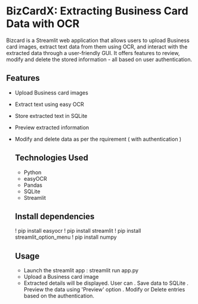 # BizCardX: Extracting Business Card Data with OCR
Bizcard is a Streamlit web application that allows users to upload Business card images, extract text data from them using OCR, and interact with the extracted data through a user-friendly GUI. It offers features to
review, modify and delete the stored information - all based on user authentication.

## Features

- Upload Business card images
- Extract text using easy OCR
- Store extracted text in SQLite
- Preview extracted information
- Modify and delete data as per the rquirement ( with authentication )

  ## Technologies Used

  - Python
  - easyOCR
  - Pandas
  - SQLite
  - Streamlit
 
  ## Install dependencies

  ! pip install easyocr
  ! pip install streamlit
  ! pip install streamlit_option_menu
  ! pip install numpy

  ## Usage

  - Launch the streamlit app : streamlit run app.py
  - Upload a Business card image
  - Extracted details will be displayed.
    User can
        . Save data to SQLite
        . Preview the data using 'Preview' option
        . Modify or Delete entries based on the authentication.
    
  
    
